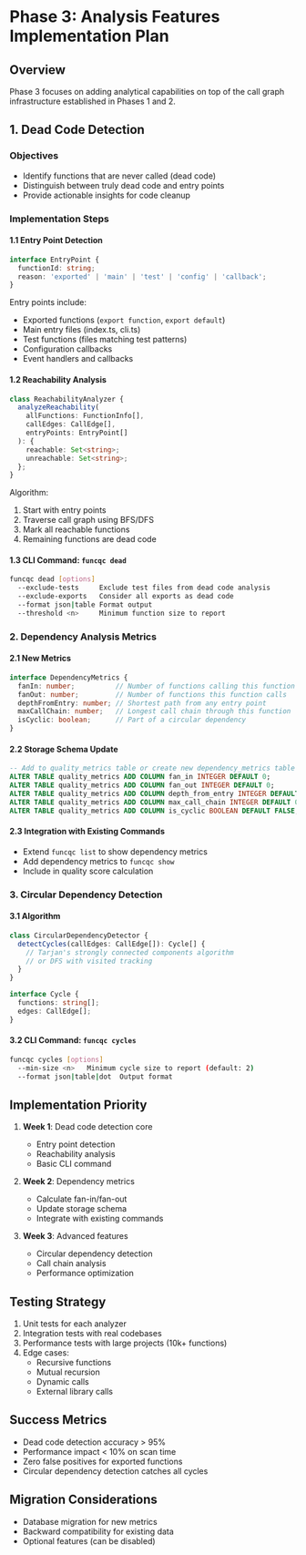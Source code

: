 # Phase 3: Analysis Features Implementation Plan

## Overview
Phase 3 focuses on adding analytical capabilities on top of the call graph infrastructure established in Phases 1 and 2.

## 1. Dead Code Detection

### Objectives
- Identify functions that are never called (dead code)
- Distinguish between truly dead code and entry points
- Provide actionable insights for code cleanup

### Implementation Steps

#### 1.1 Entry Point Detection
```typescript
interface EntryPoint {
  functionId: string;
  reason: 'exported' | 'main' | 'test' | 'config' | 'callback';
}
```

Entry points include:
- Exported functions (`export function`, `export default`)
- Main entry files (index.ts, cli.ts)
- Test functions (files matching test patterns)
- Configuration callbacks
- Event handlers and callbacks

#### 1.2 Reachability Analysis
```typescript
class ReachabilityAnalyzer {
  analyzeReachability(
    allFunctions: FunctionInfo[],
    callEdges: CallEdge[],
    entryPoints: EntryPoint[]
  ): {
    reachable: Set<string>;
    unreachable: Set<string>;
  };
}
```

Algorithm:
1. Start with entry points
2. Traverse call graph using BFS/DFS
3. Mark all reachable functions
4. Remaining functions are dead code

#### 1.3 CLI Command: `funcqc dead`
```bash
funcqc dead [options]
  --exclude-tests     Exclude test files from dead code analysis
  --exclude-exports   Consider all exports as dead code
  --format json|table Format output
  --threshold <n>     Minimum function size to report
```

### 2. Dependency Analysis Metrics

#### 2.1 New Metrics
```typescript
interface DependencyMetrics {
  fanIn: number;          // Number of functions calling this function
  fanOut: number;         // Number of functions this function calls
  depthFromEntry: number; // Shortest path from any entry point
  maxCallChain: number;   // Longest call chain through this function
  isCyclic: boolean;      // Part of a circular dependency
}
```

#### 2.2 Storage Schema Update
```sql
-- Add to quality_metrics table or create new dependency_metrics table
ALTER TABLE quality_metrics ADD COLUMN fan_in INTEGER DEFAULT 0;
ALTER TABLE quality_metrics ADD COLUMN fan_out INTEGER DEFAULT 0;
ALTER TABLE quality_metrics ADD COLUMN depth_from_entry INTEGER DEFAULT -1;
ALTER TABLE quality_metrics ADD COLUMN max_call_chain INTEGER DEFAULT 0;
ALTER TABLE quality_metrics ADD COLUMN is_cyclic BOOLEAN DEFAULT FALSE;
```

#### 2.3 Integration with Existing Commands
- Extend `funcqc list` to show dependency metrics
- Add dependency metrics to `funcqc show`
- Include in quality score calculation

### 3. Circular Dependency Detection

#### 3.1 Algorithm
```typescript
class CircularDependencyDetector {
  detectCycles(callEdges: CallEdge[]): Cycle[] {
    // Tarjan's strongly connected components algorithm
    // or DFS with visited tracking
  }
}

interface Cycle {
  functions: string[];
  edges: CallEdge[];
}
```

#### 3.2 CLI Command: `funcqc cycles`
```bash
funcqc cycles [options]
  --min-size <n>   Minimum cycle size to report (default: 2)
  --format json|table|dot  Output format
```

## Implementation Priority

1. **Week 1**: Dead code detection core
   - Entry point detection
   - Reachability analysis
   - Basic CLI command

2. **Week 2**: Dependency metrics
   - Calculate fan-in/fan-out
   - Update storage schema
   - Integrate with existing commands

3. **Week 3**: Advanced features
   - Circular dependency detection
   - Call chain analysis
   - Performance optimization

## Testing Strategy

1. Unit tests for each analyzer
2. Integration tests with real codebases
3. Performance tests with large projects (10k+ functions)
4. Edge cases:
   - Recursive functions
   - Mutual recursion
   - Dynamic calls
   - External library calls

## Success Metrics

- Dead code detection accuracy > 95%
- Performance impact < 10% on scan time
- Zero false positives for exported functions
- Circular dependency detection catches all cycles

## Migration Considerations

- Database migration for new metrics
- Backward compatibility for existing data
- Optional features (can be disabled)